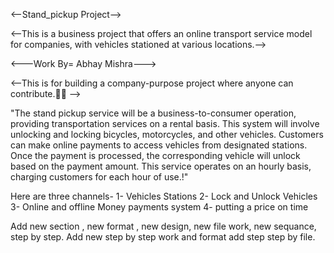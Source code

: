 
 <--Stand_pickup Project-->

<--This is a business project that offers an online transport service model for companies, with vehicles stationed at various locations.-->

<---Work By= Abhay Mishra--->

<--This is for building a company-purpose project where anyone can contribute.🤝🚀 -->

"The stand pickup service will be a business-to-consumer operation, providing transportation services on a rental basis. This system will involve unlocking and locking bicycles, motorcycles, and other vehicles. Customers can make online payments to access vehicles from designated stations. Once the payment is processed, the corresponding vehicle will unlock based on the payment amount. This service operates on an hourly basis, charging customers for each hour of use.!"

Here are three channels- 
1- Vehicles Stations 
2- Lock and Unlock Vehicles
3- Online and offline Money payments system
4- putting a price on time

Add new section , new format , new design, new file work, new sequance, step by step.
Add new step by step work and format add step step by file.
